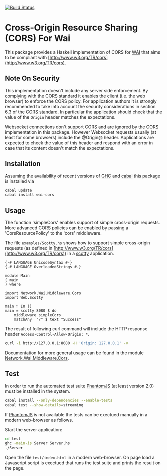 [![Build Status](https://travis-ci.org/larskuhtz/wai-cors.svg?branch=master)](https://travis-ci.org/larskuhtz/wai-cors)

Cross-Origin Resource Sharing (CORS) For Wai
============================================

This package provides a Haskell implementation of CORS for
[WAI](http://hackage.haskell.org/package/wai)
that aims to be compliant with
[http://www.w3.org/TR/cors](http://www.w3.org/TR/cors).

Note On Security
----------------

This implementation doesn't include any server side enforcement. By complying
with the CORS standard it enables the client (i.e. the web browser) to enforce
the CORS policy. For application authors it is strongly recommended to take
into account the security considerations in section 6.3 of the
[CORS standard](http://wwww.w3.org/TR/cors). In particular the application should
check that the value of the `Origin` header matches the expectations.

Websocket connections don't support CORS and are ignored by the CORS implementation
in this package. However Websocket requests usually (at least for some
browsers) include the @Origin@ header. Applications are expected to check the
value of this header and respond with an error in case that its content doesn't
match the expectations.

Installation
------------

Assuming the availability of recent versions of
[GHC](https://www.haskell.org/ghc/) and [cabal](https://www.haskell.org/cabal/)
this package is installed via

```.bash
cabal update
cabal install wai-cors
```

Usage
-----

The function 'simpleCors' enables support of simple cross-origin requests. More
advanced CORS policies can be enabled by passing a 'CorsResourcePolicy' to the
'cors' middleware.

The file `examples/Scotty.hs` shows how to support simple cross-origin requests (as
defined in [http://www.w3.org/TR/cors](http://www.w3.org/TR/cors)) in a
[scotty](http://hackage.haskell.org/package/scotty) application.

```.haskell
{-# LANGUAGE UnicodeSyntax #-}
{-# LANGUAGE OverloadedStrings #-}

module Main
( main
) where

import Network.Wai.Middleware.Cors
import Web.Scotty

main ∷ IO ()
main = scotty 8080 $ do
    middleware simpleCors
    matchAny  "/" $ text "Success"
```

The result of following curl command will include the HTTP response
header `Access-Control-Allow-Origin: *`.

```.bash
curl -i http://127.0.0.1:8080 -H 'Origin: 127.0.0.1' -v
```

Documentation for more general usage can be found in the module
[Network.Wai.Middleware.Cors](http://hackage.haskell.org/package/wai-cors/docs/Network-Wai-Middleware-Cors.html).

Test
----

In order to run the automated test suite [PhantomJS](http://phantomjs.org/) (at
least version 2.0) must be installed in the system.

```.bash
cabal install --only-dependencies --enable-tests
cabal test --show-details=streaming
```

If [PhantomJS](http://phantomjs.org/) is not available the tests can be
exectued manually in a modern web-browser as follows.

Start the server application:

```.bash
cd test
ghc -main-is Server Server.hs
./Server
```

Open the file `test/index.html` in a modern web-browser. On page load a Javascript
script is exectued that runs the test suite and prints the result on the page.

